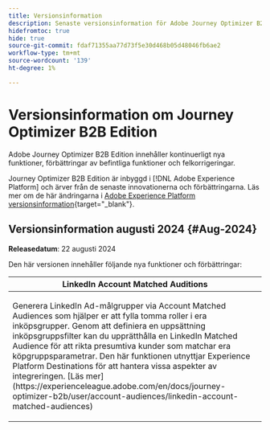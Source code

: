 ```yaml
---
title: Versionsinformation
description: Senaste versionsinformation för Adobe Journey Optimizer B2B Edition
hidefromtoc: true
hide: true
source-git-commit: fdaf71355aa77d73f5e30d468b05d48046fb6ae2
workflow-type: tm+mt
source-wordcount: '139'
ht-degree: 1%

---
```


# Versionsinformation om Journey Optimizer B2B Edition

Adobe Journey Optimizer B2B Edition innehåller kontinuerligt nya funktioner, förbättringar av befintliga funktioner och felkorrigeringar.

Journey Optimizer B2B Edition är inbyggd i [!DNL Adobe Experience Platform] och ärver från de senaste innovationerna och förbättringarna. Läs mer om de här ändringarna i [Adobe Experience Platform versionsinformation](https://experienceleague.adobe.com/en/docs/experience-platform/release-notes/latest){target="_blank"}.

## Versionsinformation augusti 2024 {#Aug-2024}

**Releasedatum**: 22 augusti 2024

Den här versionen innehåller följande nya funktioner och förbättringar:

<table>
<thead>
<tr>
<th><strong>LinkedIn Account Matched Auditions</strong><br/></th>
</tr>
</thead>
<tbody>
<tr>
<td>
<p>Generera LinkedIn Ad-målgrupper via Account Matched Audiences som hjälper er att fylla tomma roller i era inköpsgrupper. Genom att definiera en uppsättning inköpsgruppsfilter kan du upprätthålla en LinkedIn Matched Audience för att rikta presumtiva kunder som matchar era köpgruppsparametrar. Den här funktionen utnyttjar Experience Platform Destinations för att hantera vissa aspekter av integreringen. [Läs mer](https://experienceleague.adobe.com/en/docs/journey-optimizer-b2b/user/account-audiences/linkedin-account-matched-audiences)</p>
</td>
</tr>
</tbody>
</table>
